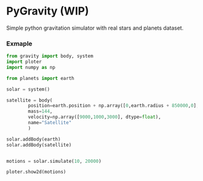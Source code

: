 # PyGravity (WIP)

Simple python gravitation simulator with real stars and planets dataset.

### Exmaple

```python
from gravity import body, system
import ploter
import numpy as np

from planets import earth

solar = system()

satellite = body(
		position=earth.position + np.array([0,earth.radius + 850000,0], dtype=float),
		mass=144,
		velocity=np.array([9000,1000,3000], dtype=float), 
		name="Satellite"
	    )

solar.addBody(earth)
solar.addBody(satellite)


motions = solar.simulate(10, 20000)

ploter.show2d(motions)
```